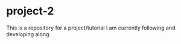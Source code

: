 # project-2
This is a repository for a project/tutorial I am currently following and developing along.
